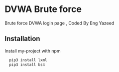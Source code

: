 
# DVWA Brute force

Brute force DVWA login page , Coded By Eng Yazeed

## Installation

Install my-project with npm

```bash
  pip3 install lxml
  pip3 install bs4
```
    
